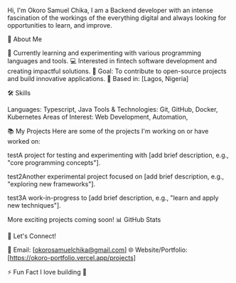 Hi, I'm Okoro Samuel Chika, I am a Backend developer with an intense fascination of the workings of the everything digital and always looking for opportunities to learn, and improve.

🚀 About Me

🌱 Currently learning and experimenting with various programming languages and tools.
💻 Interested in fintech software development and creating impactful solutions.
🎯 Goal: To contribute to open-source projects and build innovative applications.
📍 Based in: [Lagos, Nigeria]

🛠️ Skills

Languages: Typescript, Java
Tools & Technologies: Git, GitHub, Docker, Kubernetes
Areas of Interest: Web Development, Automation,

📚 My Projects
Here are some of the projects I'm working on or have worked on:

testA project for testing and experimenting with [add brief description, e.g., "core programming concepts"].

test2Another experimental project focused on [add brief description, e.g., "exploring new frameworks"].

test3A work-in-progress to [add brief description, e.g., "learn and apply new techniques"].


More exciting projects coming soon!
📊 GitHub Stats

🤝 Let's Connect!

📧 Email: [okorosamuelchika@gmail.com]
🌐 Website/Portfolio: [https://okoro-portfolio.vercel.app/projects]

⚡ Fun Fact
I love building 🐛

